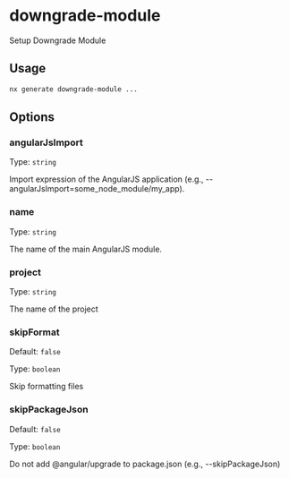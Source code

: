 # downgrade-module

Setup Downgrade Module

## Usage

```bash
nx generate downgrade-module ...

```

## Options

### angularJsImport

Type: `string`

Import expression of the AngularJS application (e.g., --angularJsImport=some_node_module/my_app).

### name

Type: `string`

The name of the main AngularJS module.

### project

Type: `string`

The name of the project

### skipFormat

Default: `false`

Type: `boolean`

Skip formatting files

### skipPackageJson

Default: `false`

Type: `boolean`

Do not add @angular/upgrade to package.json (e.g., --skipPackageJson)
